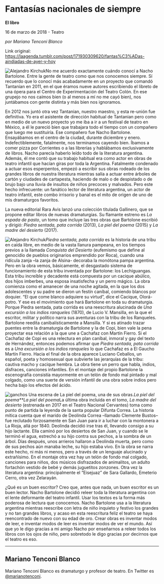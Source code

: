 # Fantasías nacionales de siempre

**El libro**

16 de marzo de 2018 - Teatro

_por Mariano Tenconi Blanco_

Link original: https://laagenda.tumblr.com/post/171930309620/fantas%C3%ADas-aindiadas-de-ayer-y-hoy

![Alejandro Kirchuk](https://64.media.tumblr.com/2519a9acac1c53c551f7ccb8bdedd725/tumblr_inline_pjzvnv98My1t6q87u_500.jpg)No me acuerdo exactamente cuándo conocí a Nacho Bartolone. Entre la gente de teatro como que nos conocemos siempre. Sí recuerdo que lo conocí más acabadamente en un proyecto que comandó Tantanian en 2011, en el que éramos nueve autores escribiendo el libreto de una ópera para el Centro de Experimentación del Teatro Colón. En ese grupejo no nos caímos bien (o al menos a mí no me cayó bien), nos juntábamos con gente distinta y más bien nos ignoramos. 


En 2012 nos juntó otra vez Tantanian, nuestro maestro, y esta re-unión fue definitiva. Yo era el asistente de dirección habitual de Tantanian pero como en medio de un nuevo proyecto yo me iba a ir a un festival de teatro en México, a él le pareció bien que trabajara todo el tiempo con un compañero que luego me sustituiría. Ese compañero fue Nacho Bartolone. Ensayábamos en el centro de la ciudad, durante diciembre y enero. Indefectiblemente, fatalmente, nos terminamos cayendo bien. Íbamos a comer pizza por Corrientes o a las librerías y hablábamos exclusivamente de libros. Nacho parecía haberlo leído todo de la literatura argentina. Además, él me contó que su trabajo habitual era como actor en obras de teatro infantil que hacían giras por toda la Argentina. Fatalmente condenado a actuar esos esperpentos, empezó a escribir sus obras rodeado de los grandes libros de nuestra literatura mientras salía a actuar entre árboles de cartón y ciudades de cartapesta, haciendo de malo o de despistado o de brujo bajo una lluvia de insultos de niños precoces y malvados. Pero este hecho infrecuente: un fanático lector de literatura argentina, un actor de teatro infantil, este combo irrisorio y banal es el mito de origen de uno de mis dramaturgos favoritos.


La nueva editorial Rara Avis lanzó una colección titulada Gallinero, que se propone editar libros de nuevas dramaturgias. Su flamante estreno es *La espada de pasto*, un tomo que incluye las tres obras que Bartolone escribió y dirigió: *Piedra sentada, pata corrida* (2013), *La piel del poema* (2015) y *La madre del desierto* (2017).


![Alejandro Kirchuk](https://64.media.tumblr.com/f886a4c31b8c1d8e37dba6fa32858f48/tumblr_inline_pjzvnwr9xu1t6q87u_250.jpg)*Piedra sentada, pata corrida* es la historia de una tribu en caída libre, en medio de la vasta llanura pampeana, en los tiempos previos a la llamada *Conquista del Desierto* (eufemismo que define al genocidio de pueblos originarios emprendido por Roca), cuando una ridícula zanja –la zanja de Alsina- decoraba la monótona pampa argentina. Pero en la obra vemos, básicamente, el desgastado sistema de funcionamiento de esta tribu inventada por Bartolone: los Lechiguangas. Esta tribu increíble y decadente está compuesta por un cacique abúlico, dos hijos imberbes, una esposa insatisfecha y un perro mágico. La obra comienza como el amanecer de una noche agitada, en la que los dos adolescentes y su padre se dieron un festín caníbal, comiendo blancos por doquier. “El que come blanco adquiere su virtud”, dice el Cacique, Olorá-potro. Y ese es el movimiento que hará Bartolone en toda su dramaturgia. Porque Piedra sentada, pata corrida es una reescritura alucinada de *Una excursión a los indios ranqueles* (1870), de Lucio V. Mansilla, en la que el escritor, militar y político narra sus aventuras con la tribu de los Ranqueles. Bartolone reedita canibalísticamente a Mansilla. Y si es atinado trazar puentes entre la dramaturgia de Bartolone y la de Copi, bien vale la pena proyectar esa relación a la que une a Cachafaz con Martín Fierro. Si el Cachafaz de Copi es una relectura en plan caníbal, inmoral y gay del texto de Hernández, entonces podemos afirmar que *Piedra sentada, pata corrida* es a *Una excursión a los indios ranqueles* lo que Cachafaz es a El Gaucho Martín Fierro. Hacia el final de la obra aparece Luciano Ceballos, un español, poeta y homosexual que subvierte las jerarquías de la tribu: cautiva macho y cacique hembra. La obra tiene un perro que habla, indios, disfraces, canciones infantiles. En el montaje del propio Bartolone la escenografía consistía mayormente en un telón de fondo mal pintado y mal colgado, como una suerte de versión infantil de una obra sobre indios pero hecha bajo los efectos del ácido.


![ganchos](https://64.media.tumblr.com/2519a9acac1c53c551f7ccb8bdedd725/tumblr_inline_pjzvnv98My1t6q87u_500.jpg) Una escena de La piel del poema, una de sus obras.*La piel del poema**La piel del poema*La última obra incluida en el tomo, *La madre del desierto* (estrenada en 2017 en el Teatro Nacional Cervantes) toma como punto de partida la leyenda de la santa popular Difunta Correa. La historia mítica cuenta que el marido de Deolinda Correa –llamado Clemente Bustos– fue reclutado forzosamente en San Juan para ir a luchar con la montonera a La Rioja, allá por 1840. Deolinda decidió irse tras él, llevando consigo a su hijo lactante. Ella caminó por los desiertos de San Juan, y cuando se le terminó el agua, estrechó a su hijo contra sus pechos, a la sombra de un árbol. Días después, unos arrieros hallaron a Deolinda muerta, pero como de sus pechos aún manaba leche, su hijo estaba vivo. En la obra se narra este hecho, ni más ni menos, pero a través de un lenguaje alucinado y extrañísimo. En el montaje otra vez hay un telón de fondo mal colgado, canciones para niños, dos músicos disfrazados de animalitos, un adulto fortachón vestido de bebé y demás juguetitos zonzones. Otra vez la literatura argentina: principalmente el “Eisejuaz” de Sara Gallardo, Emeterio Cerro, otra vez Zelarayán.


¿Qué es un buen escritor? Creo que, antes que nada, un buen escritor es un buen lector. Nacho Bartolone decidió releer toda la literatura argentina con el lente deformante del teatro infantil. Usar los textos es la forma más poderosa de lectura que conocemos. Nacho Bartolone usa a la literatura argentina mientras reescribe con letra de niño inquieto y festivo los grandes y no tan grandes libros, y acaso en esta reescritura feliz el teatro se haya reencontrado de nuevo con su edad de oro. Crear obras es inventar modos de leer, e inventar modos de leer es inventar modos de ver el mundo. Así que yo le digo gracias a mi amigo Nacho por enseñarnos a releer todos los libros con los ojos de niño, pero sobretodo le digo gracias por decirnos que el teatro es eso.




---

 Mariano Tenconi Blanco
-----------------------

Mariano Tenconi Blanco es dramaturgo y profesor de teatro. En Twitter es [@marianotenconi](https://twitter.com/marianotenconi). 

